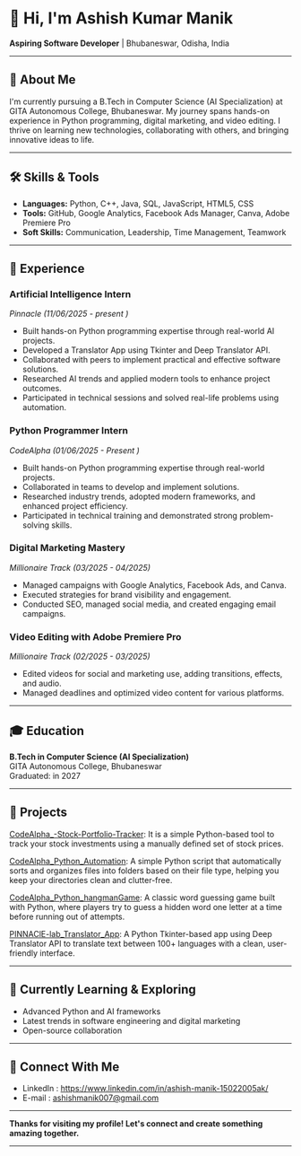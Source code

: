 # 👋 Hi, I'm Ashish Kumar Manik

**Aspiring Software Developer** | Bhubaneswar, Odisha, India

---

## 🚀 About Me

I'm currently pursuing a B.Tech in Computer Science (AI Specialization) at GITA Autonomous College, Bhubaneswar. 
My journey spans hands-on experience in Python programming, digital marketing, and video editing. I thrive on learning new technologies, 
collaborating with others, and bringing innovative ideas to life.

---

## 🛠️ Skills & Tools

- **Languages:** Python, C++, Java, SQL, JavaScript, HTML5, CSS
- **Tools:** GitHub, Google Analytics, Facebook Ads Manager, Canva, Adobe Premiere Pro
- **Soft Skills:** Communication, Leadership, Time Management, Teamwork

---

## 💼 Experience

### Artificial Intelligence Intern
*Pinnacle (11/06/2025 - present )*
- Built hands-on Python programming expertise through real-world AI projects.
- Developed a Translator App using Tkinter and Deep Translator API.
- Collaborated with peers to implement practical and effective software solutions.
- Researched AI trends and applied modern tools to enhance project outcomes.
- Participated in technical sessions and solved real-life problems using automation.

### Python Programmer Intern  
*CodeAlpha (01/06/2025 - Present )*
- Built hands-on Python programming expertise through real-world projects.
- Collaborated in teams to develop and implement solutions.
- Researched industry trends, adopted modern frameworks, and enhanced project efficiency.
- Participated in technical training and demonstrated strong problem-solving skills.

### Digital Marketing Mastery  
*Millionaire Track (03/2025 - 04/2025)*
- Managed campaigns with Google Analytics, Facebook Ads, and Canva.
- Executed strategies for brand visibility and engagement.
- Conducted SEO, managed social media, and created engaging email campaigns.

### Video Editing with Adobe Premiere Pro  
*Millionaire Track (02/2025 - 03/2025)*
- Edited videos for social and marketing use, adding transitions, effects, and audio.
- Managed deadlines and optimized video content for various platforms.

---

## 🎓 Education

**B.Tech in Computer Science (AI Specialization)**  
GITA Autonomous College, Bhubaneswar  
Graduated: in 2027

---

## 📂 Projects

[CodeAlpha_-Stock-Portfolio-Tracker](https://github.com/AshishKumarManik/CodeAlpha_HangmanGame):
It is a simple Python-based tool to track your stock investments using a manually defined set of stock prices.

[CodeAlpha_Python_Automation](https://github.com/AshishKumarManik/CodeAlpha_Python_Automation):
 A simple Python script that automatically sorts and organizes files into folders based on their file type, helping you keep your directories clean and clutter-free.

[CodeAlpha_Python_hangmanGame](https://github.com/AshishKumarManik/CodeAlpha_HangmanGame):
 A classic word guessing game built with Python, where players try to guess a hidden word one letter at a time before running out of attempts.

[PINNAClE-lab_Translator_App](https://github.com/AshishKumarManik/PINNAClE-lab_Translator_App):
 A Python Tkinter-based app using Deep Translator API to translate text between 100+ languages with a clean, user-friendly interface.

---

## 🌱 Currently Learning & Exploring

- Advanced Python and AI frameworks
- Latest trends in software engineering and digital marketing
- Open-source collaboration

---

## 🤝 Connect With Me

-  LinkedIn : https://www.linkedin.com/in/ashish-manik-15022005ak/
-  E-mail : ashishmanik007@gmail.com

---

**Thanks for visiting my profile! Let's connect and create something amazing together.**

---
